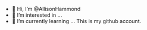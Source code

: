 - 👋 Hi, I’m @AllisonHammond
- 👀 I’m interested in ...
- 🌱 I’m currently learning ...
This is my github account. 

<!---
AllisonHammond/AllisonHammond is a ✨ special ✨ repository because its `README.md` (this file) appears on your GitHub profile.
You can click the Preview link to take a look at your changes.
--->
